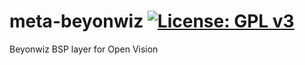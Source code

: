 meta-beyonwiz [![License: GPL v3](https://img.shields.io/badge/License-GPLv3-blue.svg)](https://www.gnu.org/licenses/gpl-3.0)
=============
Beyonwiz BSP layer for Open Vision
